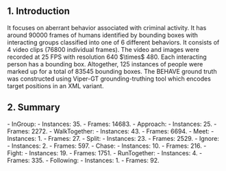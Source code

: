 <h2>1. Introduction</h2>
It focuses on aberrant behavior associated with criminal activity. It has around 90000 frames of humans identified by bounding boxes with interacting groups classified into one of 6 different behaviors. It consists of 4 video clips (76800 individual frames). The video and images were recorded at 25 FPS with resolution 640 $\times$ 480. Each interacting person has a bounding box. Altogether, 125 instances of people were marked up for a total of 83545 bounding boxes. The BEHAVE ground truth was constructed using Viper-GT grounding-truthing tool which encodes target positions in an XML variant.
<h2>2. Summary</h2>
- InGroup: 
	- Instances: 35.
	- Frames: 14683.
- Approach: 
	- Instances: 25.
	- Frames: 2272.
- WalkTogether: 
	- Instances: 43.
	- Frames: 6694.
- Meet: 
	- Instances: 1.
	- Frames: 27.
- Split: 
	- Instances: 23.
	- Frames: 2529.
- Ignore: 
	- Instances: 2.
	- Frames: 597.
- Chase: 
	- Instances: 10.
	- Frames: 216.
- Fight: 
	- Instances: 19.
	- Frames: 1751.
- RunTogether: 
	- Instances: 4.
	- Frames: 335.
- Following: 
	- Instances: 1.
	- Frames: 92.